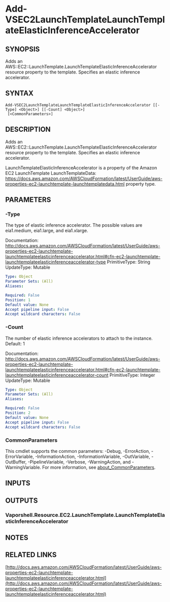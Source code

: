 # Add-VSEC2LaunchTemplateLaunchTemplateElasticInferenceAccelerator

## SYNOPSIS
Adds an AWS::EC2::LaunchTemplate.LaunchTemplateElasticInferenceAccelerator resource property to the template.
Specifies an elastic inference accelerator.

## SYNTAX

```
Add-VSEC2LaunchTemplateLaunchTemplateElasticInferenceAccelerator [[-Type] <Object>] [[-Count] <Object>]
 [<CommonParameters>]
```

## DESCRIPTION
Adds an AWS::EC2::LaunchTemplate.LaunchTemplateElasticInferenceAccelerator resource property to the template.
Specifies an elastic inference accelerator.

LaunchTemplateElasticInferenceAccelerator is a property of the Amazon EC2 LaunchTemplate LaunchTemplateData: https://docs.aws.amazon.com/AWSCloudFormation/latest/UserGuide/aws-properties-ec2-launchtemplate-launchtemplatedata.html property type.

## PARAMETERS

### -Type
The type of elastic inference accelerator.
The possible values are eia1.medium, eia1.large, and eia1.xlarge.

Documentation: http://docs.aws.amazon.com/AWSCloudFormation/latest/UserGuide/aws-properties-ec2-launchtemplate-launchtemplateelasticinferenceaccelerator.html#cfn-ec2-launchtemplate-launchtemplateelasticinferenceaccelerator-type
PrimitiveType: String
UpdateType: Mutable

```yaml
Type: Object
Parameter Sets: (All)
Aliases:

Required: False
Position: 1
Default value: None
Accept pipeline input: False
Accept wildcard characters: False
```

### -Count
The number of elastic inference accelerators to attach to the instance.
Default: 1

Documentation: http://docs.aws.amazon.com/AWSCloudFormation/latest/UserGuide/aws-properties-ec2-launchtemplate-launchtemplateelasticinferenceaccelerator.html#cfn-ec2-launchtemplate-launchtemplateelasticinferenceaccelerator-count
PrimitiveType: Integer
UpdateType: Mutable

```yaml
Type: Object
Parameter Sets: (All)
Aliases:

Required: False
Position: 2
Default value: None
Accept pipeline input: False
Accept wildcard characters: False
```

### CommonParameters
This cmdlet supports the common parameters: -Debug, -ErrorAction, -ErrorVariable, -InformationAction, -InformationVariable, -OutVariable, -OutBuffer, -PipelineVariable, -Verbose, -WarningAction, and -WarningVariable. For more information, see [about_CommonParameters](http://go.microsoft.com/fwlink/?LinkID=113216).

## INPUTS

## OUTPUTS

### Vaporshell.Resource.EC2.LaunchTemplate.LaunchTemplateElasticInferenceAccelerator
## NOTES

## RELATED LINKS

[http://docs.aws.amazon.com/AWSCloudFormation/latest/UserGuide/aws-properties-ec2-launchtemplate-launchtemplateelasticinferenceaccelerator.html](http://docs.aws.amazon.com/AWSCloudFormation/latest/UserGuide/aws-properties-ec2-launchtemplate-launchtemplateelasticinferenceaccelerator.html)

